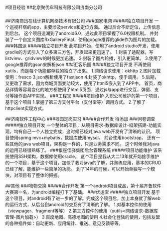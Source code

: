 #项目经验
##北京聚优车科技有限公司济南分公司
###

##济南商迅在线计算机网络技术有限公司
###国家电网
#####独立项目开发
一个巡视杆塔的app，主要涉及service和定位方面。 通过后台不断定位，上传信息到后台。 这个项目追溯到了android6.0，通过此项目掌握了6.0权限机制。 并封装了一个自定义图库RxGalleryFinal，使用google推荐的glide作为图片的加载。
###韩国派
#####独立项目开发
此项目开始，使用了android studio开发，使用gradle的方式引入了众多第三方包，开发起来更迅速了。
1.封装了适配器，写listview、gridview的时候更加迅速。
2.封装了图片轮播，引入更简单。
3.使用了google推荐的gson来解析json
###汇客乐园
#####独立项目开发
不再使用xutils，而是每个功能都单独的独立了出来。
1.网络请求使用：okhttp
2.图片加载使用：fresco
3.json解析使用了fastjson
4.封装了okhttp，便于调用。
5.后期，又更改了需求，因为商城页面变动较大，使用了html5嵌入到了APP中。 首页，商品详情等容易变化的地方都使用了html5页面，通过js与app进行交互，弹窗、支付等操作由APP实现。
###工程宝
#####项目维护
入职公司维护的第一个项目，基于这个项目
1.掌握了第三方支付平台（支付宝等）调用方式。
2.了解了httpclient实现方式。

##济南软件工程中心
###校园定岗实习
#####合作开发
待添加
###问卷调查
#####独立项目开发
一个整体的项目，从项目需求-数据库设计-框架搭建-功能实现，均有自己一个人独立完成，这时候已经对java web开发有了清晰的认识。 项目使用spring mvc+mybatis，数据库使用mysql。 前台使用bootstrap。 还有一些其他的java web项目，架构是一样的，只是业务需求不同。 这个时候我对java的运用已经很熟练了。
###银座佳驿集团后台管理系统
#####项目功能维护
该系统使用SSH架构，数据库使用oracle。 这个项目是我从大二13年就开始接手维护的一个项目，基于这个项目，加快了我对java的了解，并熟练应用，基本的CRUD已经了解，能维护一些简单的功能。 到了14年的时候，可以开始单独写一个模块，对项目有了整体的把握。

##其他
###物物交换
#####合作开发
第一个android项目成品，第十届齐鲁软件大赛第一名，为android编程打下了基础。
###优运宝
#####独立项目开发
基于这个项目，对android有了进一步的了解。完成这个项目后，加上本身就了解web的运行方式，从后台到android的交互有了清晰的了解。
1.对基本控件的使用（viewpager、fragment等等）
2.第三方控件的使用（xutils<网络请求-数据库管理-图片加载>）
3.百度地图、高德地图的使用
4.社会化登陆的使用，包括友盟的各种插件如：自动更新、应用统计、推送、意见反馈等等。

